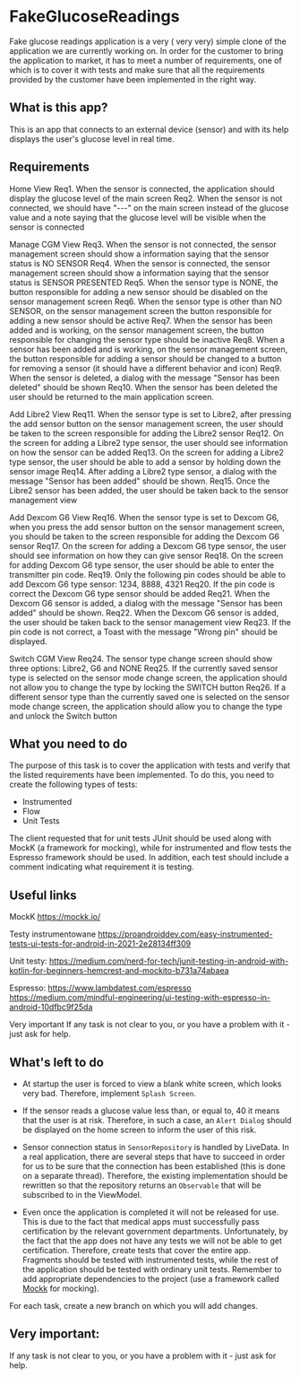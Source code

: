# FakeGlucoseReadings

Fake glucose readings application is a very ( very very) simple clone of the application we are currently working on. In order for the customer to bring the application to market, it has to meet a number of requirements, one of which is to cover it with tests and make sure that all the requirements provided by the customer have been implemented in the right way.

## What is this app? ##
This is an app that connects to an external device (sensor) and with its help displays the user's glucose level in real time.

## Requirements ##

Home View
Req1. When the sensor is connected, the application should display the glucose level of the main screen
Req2. When the sensor is not connected, we should have "---" on the main screen instead of the glucose value and a note saying that the glucose level will be visible when the sensor is connected

Manage CGM View
Req3. When the sensor is not connected, the sensor management screen should show a information saying that the sensor status is NO SENSOR
Req4. When the sensor is connected, the sensor management screen should show a information saying that the sensor status is SENSOR PRESENTED
Req5. When the sensor type is NONE, the button responsible for adding a new sensor should be disabled on the sensor management screen
Req6. When the sensor type is other than NO SENSOR, on the sensor management screen the button responsible for adding a new sensor should be active
Req7. When the sensor has been added and is working, on the sensor management screen, the button responsible for changing the sensor type should be inactive
Req8. When a sensor has been added and is working, on the sensor management screen, the button responsible for adding a sensor should be changed to a button for removing a sensor (it should have a different behavior and icon)
Req9. When the sensor is deleted, a dialog with the message "Sensor has been deleted" should be shown
Req10. When the sensor has been deleted the user should be returned to the main application screen.

Add Libre2 View
Req11. When the sensor type is set to Libre2, after pressing the add sensor button on the sensor management screen, the user should be taken to the screen responsible for adding the Libre2 sensor
Req12. On the screen for adding a Libre2 type sensor, the user should see information on how the sensor can be added
Req13. On the screen for adding a Libre2 type sensor, the user should be able to add a sensor by holding down the sensor image
Req14. After adding a Libre2 type sensor, a dialog with the message "Sensor has been added" should be shown.
Req15. Once the Libre2 sensor has been added, the user should be taken back to the sensor management view

Add Dexcom G6 View
Req16. When the sensor type is set to Dexcom G6, when you press the add sensor button on the sensor management screen, you should be taken to the screen responsible for adding the Dexcom G6 sensor
Req17. On the screen for adding a Dexcom G6 type sensor, the user should see information on how they can give sensor
Req18. On the screen for adding Dexcom G6 type sensor, the user should be able to enter the transmitter pin code.
Req19. Only the following pin codes should be able to add Dexcom G6 type sensor: 1234, 8888, 4321
Req20. If the pin code is correct the Dexcom G6 type sensor should be added
Req21. When the Dexcom G6 sensor is added, a dialog with the message "Sensor has been added" should be shown.
Req22. When the Dexcom G6 sensor is added, the user should be taken back to the sensor management view
Req23. If the pin code is not correct, a Toast with the message "Wrong pin" should be displayed.

Switch CGM View
Req24. The sensor type change screen should show three options: Libre2, G6 and NONE
Req25. If the currently saved sensor type is selected on the sensor mode change screen, the application should not allow you to change the type by locking the SWITCH button
Req26. If a different sensor type than the currently saved one is selected on the sensor mode change screen, the application should allow you to change the type and unlock the Switch button

## What you need to do ##
The purpose of this task is to cover the application with tests and verify that the listed requirements have been implemented. To do this, you need to create the following types of tests:
- Instrumented
- Flow
- Unit Tests

The client requested that for unit tests JUnit should be used along with MockK (a framework for mocking), while for instrumented and flow tests the Espresso framework should be used. In addition, each test should include a comment indicating what requirement it is testing.

## Useful links ##
MockK
https://mockk.io/

Testy instrumentowane
https://proandroiddev.com/easy-instrumented-tests-ui-tests-for-android-in-2021-2e28134ff309

Unit testy:
https://medium.com/nerd-for-tech/junit-testing-in-android-with-kotlin-for-beginners-hemcrest-and-mockito-b731a74abaea

Espresso:
https://www.lambdatest.com/espresso
https://medium.com/mindful-engineering/ui-testing-with-espresso-in-android-10dfbc9f25da

Very important
If any task is not clear to you, or you have a problem with it - just ask for help.

## What's left to do

- At startup the user is forced to view a blank white screen, which looks very bad. Therefore, implement ```Splash Screen```.

- If the sensor reads a glucose value less than, or equal to, 40 it means that the user is at risk. Therefore, in such a case, an ```Alert Dialog``` should be displayed on the home screen to inform the user of this risk.

- Sensor connection status in ```SensorRepository``` is handled by LiveData. In a real application, there are several steps that have to succeed in order for us to be sure that the connection has been established (this is done on a separate thread). Therefore, the existing implementation should be rewritten so that the repository returns an ```Observable``` that will be subscribed to in the ViewModel.

- Even once the application is completed it will not be released for use. This is due to the fact that medical apps must successfully pass certification by the relevant government departments. Unfortunately, by the fact that the app does not have any tests we will not be able to get certification. Therefore, create tests that cover the entire app. Fragments should be tested with instrumented tests, while the rest of the application should be tested with ordinary unit tests. Remember to add appropriate dependencies to the project (use a framework called [Mockk](https://mockk.io/) for mocking).

For each task, create a new branch on which you will add changes. 

## Very important:
If any task is not clear to you, or you have a problem with it - just ask for help.